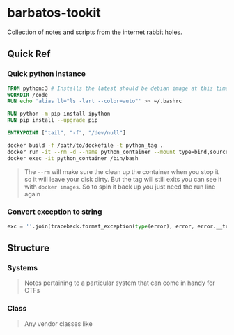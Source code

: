 # barbatos-tookit
Collection of notes and scripts from the internet rabbit holes.


## Quick Ref

### Quick python instance
```Dockerfile
FROM python:3 # Installs the latest should be debian image at this time also don't include this comment
WORKDIR /code
RUN echo 'alias ll="ls -lart --color=auto"' >> ~/.bashrc

RUN python -m pip install ipython
RUN pip install --upgrade pip

ENTRYPOINT ["tail", "-f", "/dev/null"]
```
```bash
docker build -f /path/to/dockefile -t python_tag . 
docker run -it --rm -d --name python_container --mount type=bind,source="$(pwd)",target=/code python_tag
docker exec -it python_container /bin/bash
```
> The `--rm` will make sure the clean up the container when you stop it so it will leave your disk dirty. But the tag will still exits you can see it with `docker images`. So to spin it back up you just need the run line again

### Convert exception to string
```python
exc = ''.join(traceback.format_exception(type(error), error, error.__traceback__, chain=True))
```



## Structure
### Systems
> Notes pertaining to a particular system that can come in handy for CTFs

### Class
> Any vendor classes like 